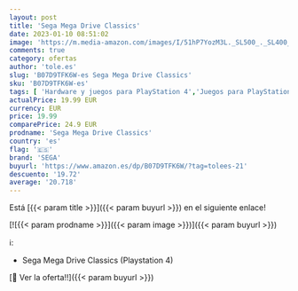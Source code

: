 ```yaml
---
layout: post
title: 'Sega Mega Drive Classics'
date: 2023-01-10 08:51:02
image: 'https://m.media-amazon.com/images/I/51hP7YozM3L._SL500_._SL400_.jpg'
comments: true
category: ofertas
author: 'tole.es'
slug: 'B07D9TFK6W-es Sega Mega Drive Classics'
sku: 'B07D9TFK6W-es'
tags: [ 'Hardware y juegos para PlayStation 4','Juegos para PlayStation 4','Videojuegos','sega','🇪🇸', ]
actualPrice: 19.99 EUR
currency: EUR
price: 19.99
comparePrice: 24.9 EUR
prodname: 'Sega Mega Drive Classics'
country: 'es'
flag: '🇪🇸'
brand: 'SEGA'
buyurl: 'https://www.amazon.es/dp/B07D9TFK6W/?tag=tolees-21'
descuento: '19.72'
average: '20.718'
---
```


Está [{{< param title >}}]({{< param buyurl >}}) en el siguiente enlace!

[![{{< param prodname >}}]({{< param image >}})]({{< param buyurl >}})

ℹ️:

- Sega Mega Drive Classics (Playstation 4)

[🛒 Ver la oferta!!]({{< param buyurl >}})
